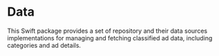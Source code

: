# Data

This Swift package provides a set of repository and their data sources implementations for managing and fetching classified ad data, including categories and ad details.
